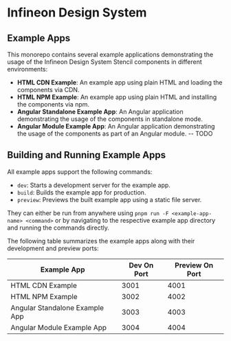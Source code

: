 # Infineon Design System

## Example Apps
This monorepo contains several example applications demonstrating the usage of the Infineon Design System Stencil components in different environments:
- **HTML CDN Example**: An example app using plain HTML and loading the components via CDN.
- **HTML NPM Example**: An example app using plain HTML and installing the components via npm.
- **Angular Standalone Example App**: An Angular application demonstrating the usage of the components in standalone mode.
- **Angular Module Example App**: An Angular application demonstrating the usage of the components as part of an Angular module.
-- TODO

## Building and Running Example Apps
All example apps support the following commands:
- `dev`: Starts a development server for the example app.
- `build`: Builds the example app for production.
- `preview`: Previews the built example app using a static file server.

They can either be run from anywhere using `pnpm run -F <example-app-name> <command>` or by navigating to the respective example app directory and running the commands directly.

The following table summarizes the example apps along with their development and preview ports:

| Example App                      | Dev On Port | Preview On Port |
|----------------------------------|-------------|-----------------|
| HTML CDN Example                 | 3001        | 4001            |
| HTML NPM Example                 | 3002        | 4002            |
| Angular Standalone Example App   | 3003        | 4003            |
| Angular Module Example App       | 3004        | 4004            |

